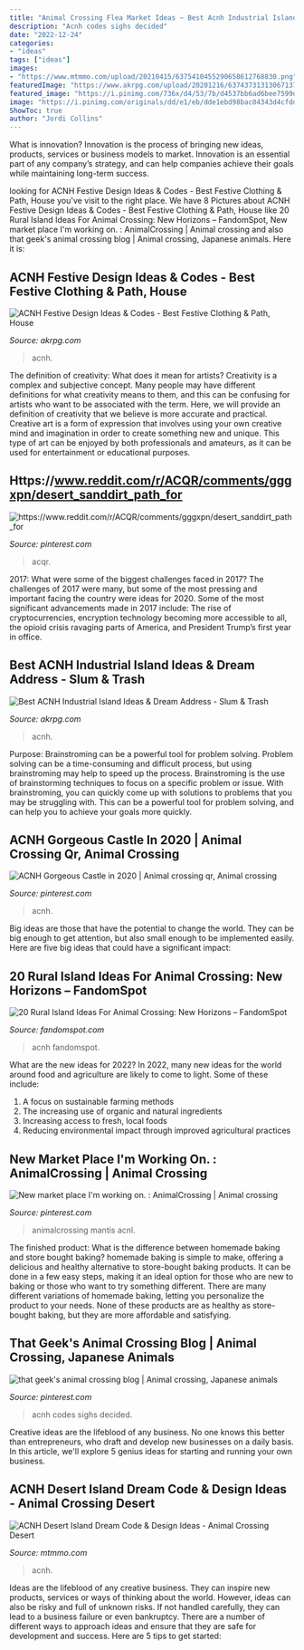 ```yaml
---
title: "Animal Crossing Flea Market Ideas ~ Best Acnh Industrial Island Ideas &amp; Dream Address"
description: "Acnh codes sighs decided"
date: "2022-12-24"
categories:
- "ideas"
tags: ["ideas"]
images:
- "https://www.mtmmo.com/upload/20210415/6375410455290658612768830.png"
featuredImage: "https://www.akrpg.com/upload/20201216/6374373131306713727095454.png"
featured_image: "https://i.pinimg.com/736x/d4/53/7b/d4537bb6ad6bee7599d539a039054c9f.jpg"
image: "https://i.pinimg.com/originals/dd/e1/eb/dde1ebd98bac04343d4cfddcf7d61917.jpg"
ShowToc: true
author: "Jordi Collins"
---
```



What is innovation?
Innovation is the process of bringing new ideas, products, services or business models to market. Innovation is an essential part of any company’s strategy, and can help companies achieve their goals while maintaining long-term success.

	

		
looking for ACNH Festive Design Ideas &amp; Codes - Best Festive Clothing &amp; Path, House you've visit to the right place. We have 8 Pictures about ACNH Festive Design Ideas &amp; Codes - Best Festive Clothing &amp; Path, House like 20 Rural Island Ideas For Animal Crossing: New Horizons – FandomSpot, New market place I&#039;m working on. : AnimalCrossing | Animal crossing and also that geek&#039;s animal crossing blog | Animal crossing, Japanese animals. Here it is:
		
    
## ACNH Festive Design Ideas &amp; Codes - Best Festive Clothing &amp; Path, House

<img loading=lazy src="https://www.akrpg.com/upload/20201216/6374373131306713727095454.png" onerror="this.onerror=null;this.src='https://tse2.mm.bing.net/th?id=OIP.JEcE9sfJs2SjDnwuwhOPkQHaEK&amp;pid=15.1';" alt="ACNH Festive Design Ideas &amp; Codes - Best Festive Clothing &amp; Path, House">

_Source: akrpg.com_

>acnh. 

	

The definition of creativity: What does it mean for artists?
Creativity is a complex and subjective concept. Many people may have different definitions for what creativity means to them, and this can be confusing for artists who want to be associated with the term. Here, we will provide an definition of creativity that we believe is more accurate and practical. Creative art is a form of expression that involves using your own creative mind and imagination in order to create something new and unique. This type of art can be enjoyed by both professionals and amateurs, as it can be used for entertainment or educational purposes.

    
## Https://www.reddit.com/r/ACQR/comments/gggxpn/desert_sanddirt_path_for

<img loading=lazy src="https://i.pinimg.com/originals/dd/e1/eb/dde1ebd98bac04343d4cfddcf7d61917.jpg" onerror="this.onerror=null;this.src='https://tse3.mm.bing.net/th?id=OIP.on1otWkVk9oOc3NNWRe7zgHaEK&amp;pid=15.1';" alt="https://www.reddit.com/r/ACQR/comments/gggxpn/desert_sanddirt_path_for">

_Source: pinterest.com_

>acqr. 

	

2017: What were some of the biggest challenges faced in 2017?
The challenges of 2017 were many, but some of the most pressing and important facing the country were ideas for 2020. Some of the most significant advancements made in 2017 include: The rise of cryptocurrencies, encryption technology becoming more accessible to all, the opioid crisis ravaging parts of America, and President Trump’s first year in office.

    
## Best ACNH Industrial Island Ideas &amp; Dream Address - Slum &amp; Trash

<img loading=lazy src="https://www.akrpg.com/upload/20210628/6376050449323526961449287.jpg" onerror="this.onerror=null;this.src='https://tse3.mm.bing.net/th?id=OIP.5Ht_j4PIgeSzsHwUQyugWAHaEK&amp;pid=15.1';" alt="Best ACNH Industrial Island Ideas &amp; Dream Address - Slum &amp; Trash">

_Source: akrpg.com_

>acnh. 

	

Purpose: Brainstroming can be a powerful tool for problem solving.
Problem solving can be a time-consuming and difficult process, but using brainstroming may help to speed up the process. Brainstroming is the use of brainstorming techniques to focus on a specific problem or issue. With brainstroming, you can quickly come up with solutions to problems that you may be struggling with. This can be a powerful tool for problem solving, and can help you to achieve your goals more quickly.

    
## ACNH Gorgeous Castle In 2020 | Animal Crossing Qr, Animal Crossing

<img loading=lazy src="https://i.pinimg.com/736x/d4/53/7b/d4537bb6ad6bee7599d539a039054c9f.jpg" onerror="this.onerror=null;this.src='https://tse2.mm.bing.net/th?id=OIP.3YKH62KXB2XoDeFk6qBZqwHaEK&amp;pid=15.1';" alt="ACNH Gorgeous Castle in 2020 | Animal crossing qr, Animal crossing">

_Source: pinterest.com_

>acnh. 

	

Big ideas are those that have the potential to change the world. They can be big enough to get attention, but also small enough to be implemented easily. Here are five big ideas that could have a significant impact: 

    
## 20 Rural Island Ideas For Animal Crossing: New Horizons – FandomSpot

<img loading=lazy src="https://static.fandomspot.com/images/03/12822/07-rural-farmers-market-area-acnh.jpg" onerror="this.onerror=null;this.src='https://tse1.mm.bing.net/th?id=OIP.hdpYwRNxs2T6iZwbU13SuwHaEK&amp;pid=15.1';" alt="20 Rural Island Ideas For Animal Crossing: New Horizons – FandomSpot">

_Source: fandomspot.com_

>acnh fandomspot. 

	

What are the new ideas for 2022?
In 2022, many new ideas for the world around food and agriculture are likely to come to light. Some of these include: 
1. A focus on sustainable farming methods 
2. The increasing use of organic and natural ingredients 
3. Increasing access to fresh, local foods 
4. Reducing environmental impact through improved agricultural practices 

    
## New Market Place I&#039;m Working On. : AnimalCrossing | Animal Crossing

<img loading=lazy src="https://i.pinimg.com/736x/62/18/42/621842f193cd9ef3562af975a553c6a6.jpg" onerror="this.onerror=null;this.src='https://tse2.mm.bing.net/th?id=OIP.NLgRlMRFQPBVuveD3zo3iAHaEK&amp;pid=15.1';" alt="New market place I&#039;m working on. : AnimalCrossing | Animal crossing">

_Source: pinterest.com_

>animalcrossing mantis acnl. 

	

The finished product: What is the difference between homemade baking and store bought baking?
homemade baking is simple to make, offering a delicious and healthy alternative to store-bought baking products. It can be done in a few easy steps, making it an ideal option for those who are new to baking or those who want to try something different. There are many different variations of homemade baking, letting you personalize the product to your needs. None of these products are as healthy as store-bought baking, but they are more affordable and satisfying.

    
## That Geek&#039;s Animal Crossing Blog | Animal Crossing, Japanese Animals

<img loading=lazy src="https://i.pinimg.com/originals/f3/ba/b9/f3bab9c2223edcc53fbf7bc484378ca8.jpg" onerror="this.onerror=null;this.src='https://tse1.mm.bing.net/th?id=OIP.PwweP1-PPHgw0HjixGnTUQHaEK&amp;pid=15.1';" alt="that geek&#039;s animal crossing blog | Animal crossing, Japanese animals">

_Source: pinterest.com_

>acnh codes sighs decided. 

	

Creative ideas are the lifeblood of any business. No one knows this better than entrepreneurs, who draft and develop new businesses on a daily basis. In this article, we'll explore 5 genius ideas for starting and running your own business.

    
## ACNH Desert Island Dream Code &amp; Design Ideas - Animal Crossing Desert

<img loading=lazy src="https://www.mtmmo.com/upload/20210415/6375410455290658612768830.png" onerror="this.onerror=null;this.src='https://tse4.mm.bing.net/th?id=OIP.U5rndQrJAh2aeyGURyTKQAHaD9&amp;pid=15.1';" alt="ACNH Desert Island Dream Code &amp; Design Ideas - Animal Crossing Desert">

_Source: mtmmo.com_

>acnh. 

	

Ideas are the lifeblood of any creative business. They can inspire new products, services or ways of thinking about the world. However, ideas can also be risky and full of unknown risks. If not handled carefully, they can lead to a business failure or even bankruptcy. There are a number of different ways to approach ideas and ensure that they are safe for development and success. Here are 5 tips to get started:

